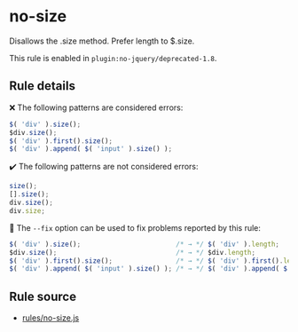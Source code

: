 # no-size

Disallows the .size method. Prefer length to $.size.

This rule is enabled in `plugin:no-jquery/deprecated-1.8`.

## Rule details

❌ The following patterns are considered errors:
```js
$( 'div' ).size();
$div.size();
$( 'div' ).first().size();
$( 'div' ).append( $( 'input' ).size() );
```

✔️ The following patterns are not considered errors:
```js
size();
[].size();
div.size();
div.size;
```

🔧 The `--fix` option can be used to fix problems reported by this rule:
```js
$( 'div' ).size();                        /* → */ $( 'div' ).length;
$div.size();                              /* → */ $div.length;
$( 'div' ).first().size();                /* → */ $( 'div' ).first().length;
$( 'div' ).append( $( 'input' ).size() ); /* → */ $( 'div' ).append( $( 'input' ).length );
```
## Rule source

* [rules/no-size.js](../rules/no-size.js)
